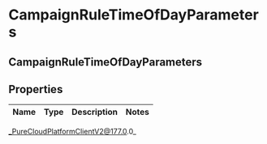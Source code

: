 # CampaignRuleTimeOfDayParameters

## CampaignRuleTimeOfDayParameters

## Properties

|Name | Type | Description | Notes|
|------------ | ------------- | ------------- | -------------|



_PureCloudPlatformClientV2@177.0.0_
